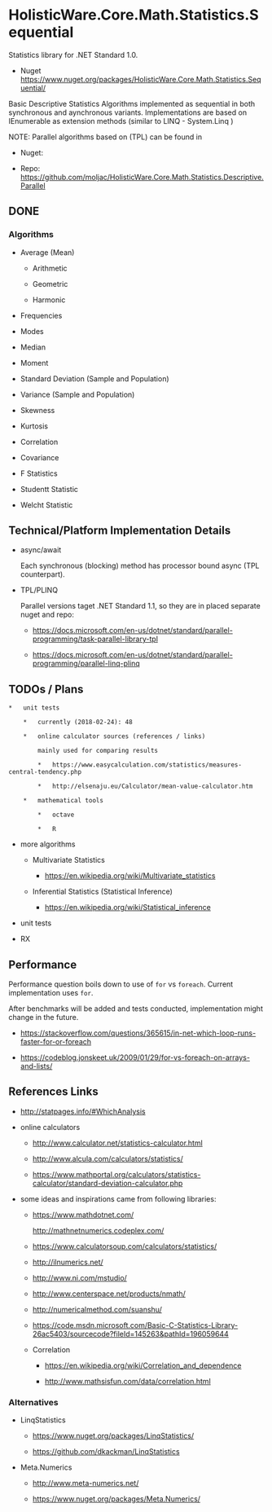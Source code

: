 # HolisticWare.Core.Math.Statistics.Sequential

Statistics library for .NET Standard 1.0. 

*   Nuget https://www.nuget.org/packages/HolisticWare.Core.Math.Statistics.Sequential/

Basic Descriptive Statistics Algorithms implemented as sequential in both synchronous and
aynchronous variants. Implementations are based on IEnumerable<T> as extension methods
(similar to LINQ - System.Linq )

NOTE: Parallel algorithms based on (TPL) can be found in 

*   Nuget: 

*   Repo:  https://github.com/moljac/HolisticWare.Core.Math.Statistics.Descriptive.Parallel


## DONE

### Algorithms

*   Average (Mean) 

    *   Arithmetic 

    *   Geometric

    *   Harmonic

*   Frequencies

*   Modes

*   Median

*   Moment

*   Standard Deviation (Sample and Population)

*   Variance (Sample and Population)

*   Skewness

*   Kurtosis

*   Correlation 

*   Covariance

*   F Statistics

*   Studentt Statistic

*   Welcht Statistic



## Technical/Platform Implementation Details

*   async/await

    Each synchronous (blocking) method has processor bound async (TPL counterpart).

*   TPL/PLINQ

    Parallel versions taget .NET Standard 1.1, so they are in placed separate nuget and repo:

    *   https://docs.microsoft.com/en-us/dotnet/standard/parallel-programming/task-parallel-library-tpl

    *   https://docs.microsoft.com/en-us/dotnet/standard/parallel-programming/parallel-linq-plinq



## TODOs / Plans

    *   unit tests

        *   currently (2018-02-24): 48

        *   online calculator sources (references / links) 

            mainly used for comparing results

            *   https://www.easycalculation.com/statistics/measures-central-tendency.php

            *   http://elsenaju.eu/Calculator/mean-value-calculator.htm

        *   mathematical tools

            *   octave

            *   R

*   more algorithms

    *   Multivariate Statistics

        *   https://en.wikipedia.org/wiki/Multivariate_statistics

    *   Inferential Statistics (Statistical Inference)

        *   https://en.wikipedia.org/wiki/Statistical_inference

*   unit tests

*   RX 

## Performance 

Performance question boils down to use of `for` vs `foreach`. Current implementation uses `for`.

After benchmarks will be added and tests conducted, implementation might change in the future.


*   https://stackoverflow.com/questions/365615/in-net-which-loop-runs-faster-for-or-foreach

*   https://codeblog.jonskeet.uk/2009/01/29/for-vs-foreach-on-arrays-and-lists/



## References Links

*   http://statpages.info/#WhichAnalysis

*   online calculators

    *   http://www.calculator.net/statistics-calculator.html

    *   http://www.alcula.com/calculators/statistics/

    *   https://www.mathportal.org/calculators/statistics-calculator/standard-deviation-calculator.php

*   some ideas and inspirations came from following libraries:

    *   https://www.mathdotnet.com/

        http://mathnetnumerics.codeplex.com/
        
    *   https://www.calculatorsoup.com/calculators/statistics/
    
    *   http://ilnumerics.net/

    *   http://www.ni.com/mstudio/

    *   http://www.centerspace.net/products/nmath/

    *   http://numericalmethod.com/suanshu/

    *   https://code.msdn.microsoft.com/Basic-C-Statistics-Library-26ac5403/sourcecode?fileId=145263&pathId=196059644    

    *   Correlation

        *   https://en.wikipedia.org/wiki/Correlation_and_dependence

        *   http://www.mathsisfun.com/data/correlation.html


### Alternatives

*   LinqStatistics
    
    *   https://www.nuget.org/packages/LinqStatistics/

    *   https://github.com/dkackman/LinqStatistics

*   Meta.Numerics

    *   http://www.meta-numerics.net/
    
    *   https://www.nuget.org/packages/Meta.Numerics/


